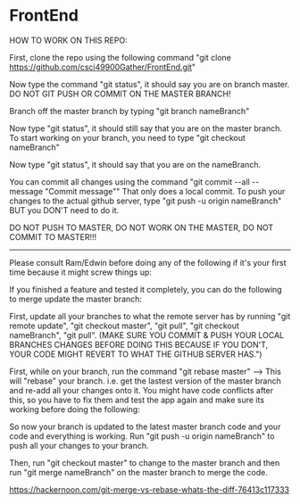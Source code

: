 # FrontEnd

HOW TO WORK ON THIS REPO:


First, clone the repo using the following command "git clone https://github.com/csci49900Gather/FrontEnd.git"

Now type the command "git status", it should say you are on branch master. DO NOT GIT PUSH OR COMMIT ON THE MASTER BRANCH!

Branch off the master branch by typing "git branch nameBranch"

Now type "git status", it should still say that you are on the master branch. To start working on your branch, you need to type "git checkout nameBranch"
  
Now type "git status", it should say that you are on the nameBranch.
  
  
  
You can commit all changes using the command "git commit --all --message "Commit message""
That only does a local commit.
To push your changes to the actual github server, type "git push -u origin nameBranch" BUT you DON'T need to do it.

DO NOT PUSH TO MASTER, DO NOT WORK ON THE MASTER, DO NOT COMMIT TO MASTER!!!


-------------------------------------------------------------------------------------------------------------------
Please consult Ram/Edwin before doing any of the following if it's your first time because it might screw things up:

If you finished a feature and tested it completely, you can do the following to merge update the master branch:

First, update all your branches to what the remote server has by running "git remote update", "git checkout master", "git pull", "git checkout nameBranch", "git pull". (MAKE SURE YOU COMMIT & PUSH YOUR LOCAL BRANCHES CHANGES BEFORE DOING THIS BECAUSE IF YOU DON'T, YOUR CODE MIGHT REVERT TO WHAT THE GITHUB SERVER HAS.")

First, while on your branch, run the command "git rebase master" --> This will "rebase" your branch. i.e. get the lastest version of the master branch and re-add all your changes onto it. You might have code conflicts after this, so you have to fix them and test the app again and make sure its working before doing the following:

So now your branch is updated to the latest master branch code and your code and everything is working.
Run "git push -u origin nameBranch" to push all your changes to your branch.
  
Then, run "git checkout master" to change to the master branch and then run "git merge nameBranch" on the master branch to merge the code.
  
 https://hackernoon.com/git-merge-vs-rebase-whats-the-diff-76413c117333
